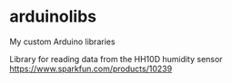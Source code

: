 arduinolibs
===========

My custom Arduino libraries

Library for reading data from the HH10D humidity sensor
https://www.sparkfun.com/products/10239
